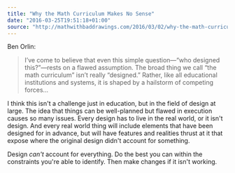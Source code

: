 ```yaml
---
title: "Why the Math Curriculum Makes No Sense"
date: "2016-03-25T19:51:18+01:00"
source: "http://mathwithbaddrawings.com/2016/03/02/why-the-math-curriculum-makes-no-sense/"
---
```


Ben Orlin:

> I’ve come to believe that even this simple question—“who designed this?”—rests on a flawed assumption. The broad thing we call “the math curriculum” isn’t really “designed.” Rather, like all educational institutions and systems, it is shaped by a hailstorm of competing forces...

I think this isn't a challenge just in education, but in the field of design at large. The idea that things can be well-planned but flawed in execution causes so many issues. Every design has to live in the real world, or it isn't design. And every real world thing will include elements that have been designed for in advance, but will have features and realities thrust at it that expose where the original design didn't account for something.

Design *can't* account for everything. Do the best you can within the constraints you're able to identify. Then make changes if it isn't working.
